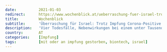 ```yaml
---
date:          2021-01-03
redirect:      https://www.wochenblick.at/ueberraschung-fuer-israel-trotz-impfung-corona-positive-und-vier-todesfaelle/
title:         Wochenblick
subtitle:      'Überraschung für Israel: Trotz Impfung Corona-Positive und vier Todesfälle'
description:   'Vier Todesfälle, Nebenwirkungen bei einem unter Tausend, kein Komplettschutz. Israel soll bereits eine Million Menschen geimpft haben.'
country:       AT
categories:    [Impfung]
tags:          [mit oder an impfung gestorben, biontech, israel]
---
```

